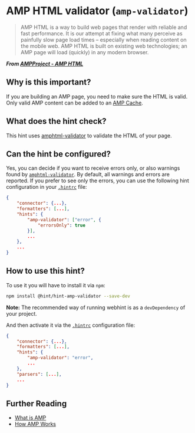 # AMP HTML validator (`amp-validator`)

> AMP HTML is a way to build web pages that render with reliable and
fast performance. It is our attempt at fixing what many perceive as
painfully slow page load times – especially when reading content on
the mobile web. AMP HTML is built on existing web technologies; an
AMP page will load (quickly) in any modern browser.

***From [AMPProject - AMP HTML][ampproject]***

## Why is this important?

If you are building an AMP page, you need to make sure the HTML is
valid. Only valid AMP content can be added to an [AMP Cache][amp-cache].

## What does the hint check?

This hint uses [amphtml-validator][amphtml-validator] to validate the
HTML of your page.

## Can the hint be configured?

Yes, you can decide if you want to receive errors only, or also
warnings found by [`amphtml-validator`][amphtml-validator].
By default, all warnings and errors are reported. If you prefer to
see only the errors, you can use the following hint configuration
in your [`.hintrc`][hintrc] file:

```json
{
    "connector": {...},
    "formatters": [...],
    "hints": {
        "amp-validator": ["error", {
            "errorsOnly": true
        }],
        ...
    },
    ...
}
```

## How to use this hint?

To use it you will have to install it via `npm`:

```bash
npm install @hint/hint-amp-validator --save-dev
```

**Note:** The recommended way of running webhint is as a `devDependency` of
your project.

And then activate it via the [`.hintrc`][hintrc] configuration file:

```json
{
    "connector": {...},
    "formatters": [...],
    "hints": {
        "amp-validator": "error",
        ...
    },
    "parsers": [...],
    ...
}
```

## Further Reading

* [What is AMP][amp]
* [How AMP Works][amp-works]

<!-- Link labels: -->

[amp-cache]: https://www.ampproject.org/docs/guides/how_cached
[amp-works]: https://www.ampproject.org/learn/about-how/
[amp]: https://www.ampproject.org/learn/overview/
[amphtml-validator]: https://www.npmjs.com/package/amphtml-validator
[ampproject]: https://github.com/ampproject/amphtml
[hintrc]: https://webhint.io/docs/user-guide/configuring-webhint/summary/

